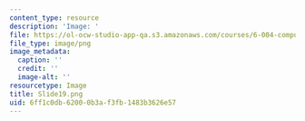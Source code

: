 ```yaml
---
content_type: resource
description: 'Image: '
file: https://ol-ocw-studio-app-qa.s3.amazonaws.com/courses/6-004-computation-structures-spring-2017/6ff1c0db62000b3af3fb1483b3626e57_Slide19.png
file_type: image/png
image_metadata:
  caption: ''
  credit: ''
  image-alt: ''
resourcetype: Image
title: Slide19.png
uid: 6ff1c0db-6200-0b3a-f3fb-1483b3626e57
---
```

